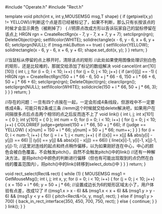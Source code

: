 #include "Operate.h"
#include "Rect.h"

template<typename T>
void pitch(int x, int y,MOUSEMSG msg,T shape)
{
	if (getpixel(x,y) != YELLOW)//判断这个点是否已经被标记了，如果不判断，那么只有长按该点的时候才会显示黄色（被刷掉了）
	{
		//把原点改成方形以告诉玩家自己的鼠标停留在该点上
		HRGN rgn = CreateRectRgn(x - 7, y - 7, x + 7, y + 7);
		setcliprgn(rgn);
		DeleteObject(rgn);
		setfillcolor(WHITE);
		solidrectangle(x - 6, y - 6, x + 6, y + 6);
		setcliprgn(NULL);
		if (msg.mkLButton == true)
		{
			setfillcolor(YELLOW);
			solidrectangle(x - 6, y - 6, x + 6, y + 6);
			shape.set_dot(x, y);
		}
	}
	return;
}




//当鼠标从停留的点上移开时，清除该点的矩形
//此处如果使用图像处理识别白色的矩形，还是比较难的，那就交给添加了标记的数组解决
void cancel(int arr[10][10])
{
	int i, j;
	for (i = 0; i < 10; i++)
	{
		for (j = 0; j < 10; j++)
		{
			if (arr[i][j] == -1)
			{
				HRGN rgn = CreateRectRgn(150 + i * 66 - 6, 50 + j * 66 - 6, 150 + i * 66 + 6, 50 + j * 66 + 6);
				setcliprgn(rgn);
				DeleteObject(rgn);
				clearcliprgn();
				setcliprgn(NULL);
				setfillcolor(WHITE);
				solidcircle(150 + i * 66, 50 + j * 66, 3);
			}
		}
	}
	return;
}

//存在的问题：一旦有四个点挨在一起，一定会形成4条线段，但游戏中不一定要练成4条，可能只有2条或三条
//emm这个时候就交给delete解决吧，如果用户在间隔很多点后点击两个相邻的点之后反而连不上了
void link()
{
	int i, j;
	int x[101] = { 0 };
	int y[101] = { 0 };
	int num = 0;
	for (i = 0; i < 10; i++)
	{
		for (j = 0; j < 10; j++)
		{
			COLORREF judge=getpixel(150 + i * 66, 50 + j * 66);
			if (judge == YELLOW)
			{
				x[num] = 150 + i * 66;
				y[num] = 50 + j * 66;
				num++;
			}
		}
	}
	for (i = 0; i < num-1; i++)
	{
		for (j = i + 1; j < num; j++)
		{
			if ((x[i] == x[j] && abs(y[i] - y[j]) == 66) || (y[i] == y[j] && abs(x[i] - x[j]) == 66))
			{
				line(x[i]-1, y[i]-1, x[j]-1, y[j]-1);
				//这里对连线的起点和终点稍作偏移，以为如果刚好连在中心，中心的颜色会被白色覆盖，不会触发pitch()，自然不会触发pitch()中的link()
				//还有一种解决方法，是将pitch()中颜色的判断进行偏移（但也有可能出现取到的点仍然在白线的覆盖范围内），将pitch()中的link()转移到select_dots()中
			}
		}
	}
	return;
}

void rect_select(Rect& rect)
{
	while (1)
	{
		MOUSEMSG msg1 = GetMouseMsg();
		int i, j;
		int x, y;
		for (i = 0; i < 10; i++)
		{
			for (j = 0; j < 10; j++)
			{
				x = 150 + i * 66;
				y = 50 + j * 66;
				//设置成边长为6的矩形区域太小了，用户体验有点差，改成12了
				if ((msg1.x > x - 6) && (msg1.x < x + 6) && (msg1.y > y - 6) && (msg1.y < y + 6))
				{
					pitch<Rect&>(x, y, msg1, rect);
				}
				else if (msg1.y > 700)
				{
					back_in_rect_interface(350, 450, 700, 750, rect);
				}
				else
				{
					continue;
				}
			}
		}
		link();
	}
}









